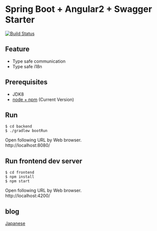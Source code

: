 # Spring Boot + Angular2 + Swagger Starter

[![Build Status](https://travis-ci.org/chibat/springboot-angular2-swagger-starter.svg?branch=master)](https://travis-ci.org/chibat/springboot-angular2-swagger-starter)

## Feature

* Type safe communication
* Type safe i18n

## Prerequisites

* JDK8
* [node + npm](https://nodejs.org/) (Current Version)

## Run

```
$ cd backend
$ ./gradlew bootRun
```
Open following URL by Web browser.  
http://localhost:8080/

## Run frontend dev server

```
$ cd frontend
$ npm install
$ npm start
```

Open following URL by Web browser.  
http://localhost:4200/

## blog

[Japanese](http://tc.hatenablog.com/entry/2017/01/02/185917)

